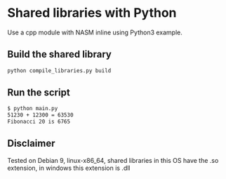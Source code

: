 # Shared libraries with Python

Use a cpp module with NASM inline using Python3 example.

## Build the shared library
```bash
python compile_libraries.py build
```

## Run the script
```bash
$ python main.py
51230 + 12300 = 63530
Fibonacci 20 is 6765
```

## Disclaimer
Tested on Debian 9, linux-x86_64, shared libraries in this OS have the .so extension, in windows this extension is .dll
